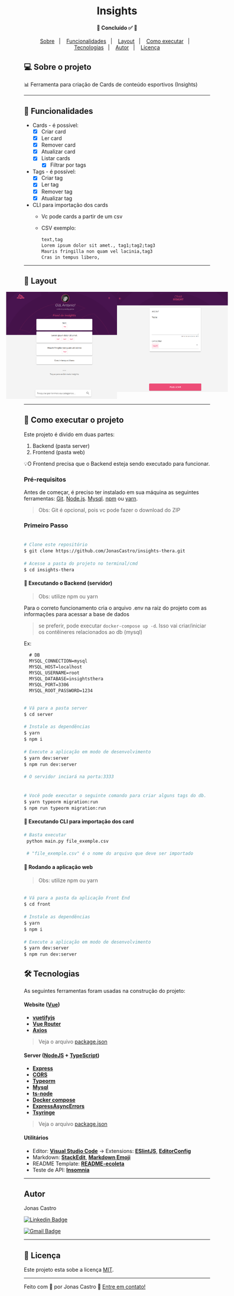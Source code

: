 <h1 align="center">
  Insights
</h1>

<h4 align="center"> 
	🚧  Concluído ✅ 🚧
</h4>

<p align="center">
 <a href="#-sobre-o-projeto">Sobre</a>&nbsp;&nbsp;&nbsp;|&nbsp;&nbsp;&nbsp;
 <a href="#wrench-funcionalidades">Funcionalidades</a>&nbsp;&nbsp;&nbsp;|&nbsp;&nbsp;&nbsp;
 <a href="#-layout">Layout</a>&nbsp;&nbsp;&nbsp;|&nbsp;&nbsp;&nbsp;
 <a href="#-como-executar-o-projeto">Como executar</a>&nbsp;&nbsp;&nbsp;|&nbsp;&nbsp;&nbsp;
 <a href="#-tecnologias">Tecnologias</a>&nbsp;&nbsp;&nbsp;|&nbsp;&nbsp;&nbsp;
 <a href="#autor">Autor</a>&nbsp;&nbsp;&nbsp;|&nbsp;&nbsp;&nbsp;
 <a href="#memo-licença">Licença</a>
</p>

##  💻 Sobre o projeto

:bar_chart: Ferramenta para criação de Cards de conteúdo esportivos (Insights)

---
## :wrench: Funcionalidades

- Cards - é possível:
    - [x] Criar card
    - [x] Ler card
    - [x] Remover card
    - [x] Atualizar card
    - [x] Listar cards
      - [x] Filtrar por tags

- Tags - é possível:
    - [x] Criar tag
    - [x] Ler tag
    - [x] Remover tag
    - [x] Atualizar tag
- CLI para importação dos cards
  - Vc pode cards a partir de um csv
  - CSV exemplo:

    ```
    text,tag
    Lorem ipsum dolor sit amet., tag1;tag2;tag3
    Mauris fringilla non quam vel lacinia,tag3
    Cras in tempus libero,
    ```
---

## 🎨 Layout

<p align="center" style="display: flex; align-items: flex-start; justify-content: center;">
  <img alt="Demo" title="#Demo01" src="./demos/demo01.png" width="300px">
  <img alt="Demo" title="#Demo01" src="./demos/demo02.png" width="300px">
</p>

---


## 🚀 Como executar o projeto

Este projeto é divido em duas partes:
1. Backend (pasta server) 
2. Frontend (pasta web)

💡O Frontend precisa que o Backend esteja sendo executado para funcionar.

### Pré-requisitos

Antes de começar, é preciso ter instalado em sua máquina as seguintes ferramentas:
[Git](https://git-scm.com). [Node.js](https://nodejs.org/en/). [Mysql](https://www.mysql.com/). [npm](https://www.npmjs.com/) ou [yarn](https://yarnpkg.com/).

>Obs: Git é opcional, pois vc pode fazer o download do ZIP

### Primeiro Passo

```bash

# Clone este repositório
$ git clone https://github.com/JonasCastro/insights-thera.git

# Acesse a pasta do projeto no terminal/cmd
$ cd insights-thera

```

#### 🎲 Executando o Backend (servidor)
>Obs: utilize npm ou yarn

Para o correto funcionamento cria o arquivo .env na raiz do projeto
com as informações para acessar a base de dados
> se preferir, pode executar `docker-compose up -d`. Isso vai criar/iniciar os contêineres relacionados ao db (mysql)

Ex:
```
  # DB
  MYSQL_CONNECTION=mysql
  MYSQL_HOST=localhost
  MYSQL_USERNAME=root
  MYSQL_DATABASE=insightsthera
  MYSQL_PORT=3306
  MYSQL_ROOT_PASSWORD=1234

```
```bash

# Vá para a pasta server
$ cd server

# Instale as dependências
$ yarn
$ npm i

# Execute a aplicação em modo de desenvolvimento
$ yarn dev:server
$ npm run dev:server

# O servidor inciará na porta:3333


# Você pode executar o seguinte comando para criar alguns tags do db.
$ yarn typeorm migration:run 
$ npm run typeorm migration:run 

```

#### 🎲 Executando CLI para importação dos card

```bash
# Basta executar 
 python main.py file_exemple.csv

 # "file_exemple.csv" é o nome do arquivo que deve ser importado
```

#### 🧭 Rodando a aplicação web
>Obs: utilize npm ou yarn
```bash

# Vá para a pasta da aplicação Front End
$ cd front

# Instale as dependências
$ yarn
$ npm i

# Execute a aplicação em modo de desenvolvimento
$ yarn dev:server
$ npm run dev:server

```

## 🛠 Tecnologias

As seguintes ferramentas foram usadas na construção do projeto:

#### **Website**  ([Vue](https://vuejs.org/))

-   **[vuetifyjs](https://vuetifyjs.com/en/)**
-   **[Vue Router](https://router.vuejs.org/)**
-   **[Axios](https://github.com/axios/axios)**

> Veja o arquivo  [package.json](https://github.com/JonasCastro/insights-thera/blob/master/front/package.json)

#### **Server**  ([NodeJS](https://nodejs.org/en/)  +  [TypeScript](https://www.typescriptlang.org/))

-   **[Express](https://expressjs.com/)**
-   **[CORS](https://expressjs.com/en/resources/middleware/cors.html)**
-   **[Typeorm](https://typeorm.io/#/insert-query-builder)**
-   **[Mysql](https://www.mysql.com/)**
-   **[ts-node](https://github.com/TypeStrong/ts-node)**
-   **[Docker compose](https://docs.docker.com/compose/)**
-   **[ExpressAsyncErrors](https://www.npmjs.com/package/express-async-errors)**
-   **[Tsyringe](https://github.com/microsoft/tsyringe)**



> Veja o arquivo  [package.json](https://github.com/jonasCastro/insights-thera/blob/master/server/package.json)

#### [](https://github.com/jonascastro/insights-thera#utilit%C3%A1rios)**Utilitários**


-   Editor:  **[Visual Studio Code](https://code.visualstudio.com/)**  → Extensions:  **[ESlintJS](https://marketplace.visualstudio.com/items?itemName=dbaeumer.vscode-eslint)**, **[EditorConfig](https://marketplace.visualstudio.com/items?itemName=EditorConfig.EditorConfig)**
-   Markdown:  **[StackEdit](https://stackedit.io/)**,  **[Markdown Emoji](https://gist.github.com/rxaviers/7360908)**
-   README Template:  **[README-ecoleta](https://github.com/tgmarinho/README-ecoleta/blob/master/README.md)**
-   Teste de API:  **[Insomnia](https://insomnia.rest/)**


---


## Autor

Jonas Castro

[![Linkedin Badge](https://img.shields.io/badge/-Jonas-blue?style=flat-square&logo=Linkedin&logoColor=white&link=https://www.linkedin.com/in/jonas-castro-b4044111a/)](https://www.linkedin.com/in/jonas-castro-b4044111a/) 

[![Gmail Badge](https://img.shields.io/badge/-jonascastro128@gmail.com-c14438?style=flat-square&logo=Gmail&logoColor=white&link=mailto:jonascastro128@gmail.com)](mailto:jonascastro128@gmail.com)

---

## :memo: Licença

Este projeto esta sobe a licença [MIT](./LICENSE).

---
Feito com :blue_heart: por Jonas Castro :wave: [Entre em contato!](https://www.linkedin.com/in/jonas-castro-b4044111a/)
